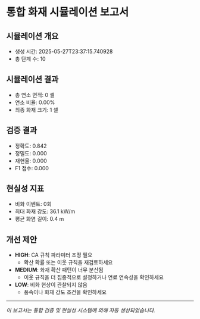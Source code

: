 # 통합 화재 시뮬레이션 보고서

## 시뮬레이션 개요
- 생성 시간: 2025-05-27T23:37:15.740928
- 총 단계 수: 10

## 시뮬레이션 결과
- 총 연소 면적: 0 셀
- 연소 비율: 0.00%
- 최종 화재 크기: 1 셀

## 검증 결과
- 정확도: 0.842
- 정밀도: 0.000
- 재현율: 0.000
- F1 점수: 0.000

## 현실성 지표
- 비화 이벤트: 0회
- 최대 화재 강도: 36.1 kW/m
- 평균 화염 길이: 0.4 m

## 개선 제안
- **HIGH**: CA 규칙 파라미터 조정 필요
  - 확산 확률 또는 이웃 규칙을 재검토하세요
- **MEDIUM**: 화재 확산 패턴이 너무 분산됨
  - 이웃 규칙을 더 집중적으로 설정하거나 연료 연속성을 확인하세요
- **LOW**: 비화 현상이 관찰되지 않음
  - 풍속이나 화재 강도 조건을 확인하세요

---
*이 보고서는 통합 검증 및 현실성 시스템에 의해 자동 생성되었습니다.*
